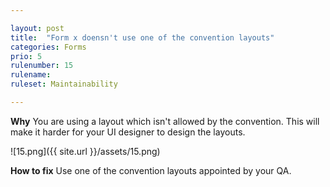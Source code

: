 ```yaml
---

layout: post
title:  "Form x doensn't use one of the convention layouts"
categories: Forms
prio: 5
rulenumber: 15
rulename: 
ruleset: Maintainability

---
```


**Why**
You are using a layout which isn't allowed by the convention. This will make it harder for your UI designer to design the layouts.

![15.png]({{ site.url }}/assets/15.png)

**How to fix**
Use one of the convention layouts appointed by your QA.